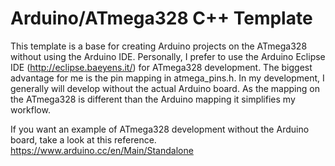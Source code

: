 # Arduino/ATmega328 C++ Template
This template is a base for creating Arduino projects on the ATmega328 without using the Arduino IDE. 
Personally, I prefer to use the Arduino Eclipse IDE (http://eclipse.baeyens.it/) for ATmega328 development.
The biggest advantage for me is the pin mapping in atmega_pins.h. In my development, I generally will 
develop without the actual Arduino board. As the mapping on the ATmega328 is different than the Arduino
mapping it simplifies my workflow.

If you want an example of ATmega328 development without the Arduino board, take a look at this reference.
https://www.arduino.cc/en/Main/Standalone
